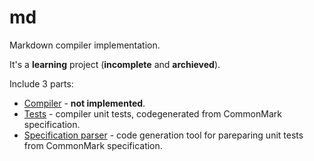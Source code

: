 # md
Markdown compiler implementation.

It's a **learning** project (**incomplete** and **archieved**).

Include 3 parts:
- [Compiler](./NickBuhro.Markdown) - **not implemented**.
- [Tests](./NickBuhro.Markdown.Tests) - compiler unit tests, codegenerated from CommonMark specification.
- [Specification parser](./NickBuhro.Markdown.Tests.SpecificationParser) - code generation tool for pareparing unit tests from CommonMark specification.
